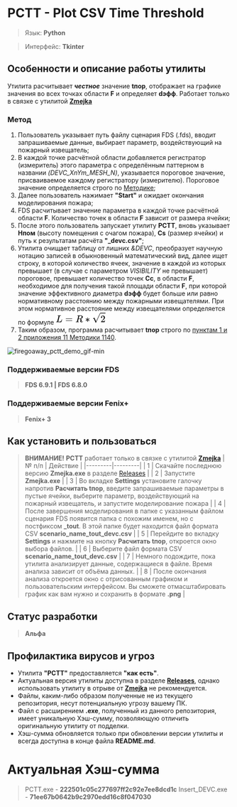 # PCTT - Plot CSV Time Threshold

> Язык: **Python**

> Интерфейс: **Tkinter**

## Особенности и описание работы утилиты
Утилита расчитывает ***честное*** значение **tпор**, отображает на графике значения во всех точках области **F** и определяет **dэфф**. Работает только в связке с утилитой [**Zmejka**](https://github.com/firegoaway/Zmejka)

### Метод
1. Пользователь указывает путь файлу сценария FDS (.fds), вводит запрашиваемые данные, выбирает параметр, воздействующий на пожарный извещатель;
2. В каждой точке расчётной области добавляется регистратор (измеритель) этого параметра с определённым паттерном в названии *(DEVC_XnYm_MESH_N)*, указывается пороговое значение, присваиваемое каждому регистратору (измерителю). Пороговое значение определяется строго по [Методике](https://ivo.garant.ru/#/document/406577165/paragraph/1532/doclist/6480/1/0/0/методика%201140:0);
3. Далее пользователь нажимает **"Start"** и ожидает окончания моделирования пожара;
4. FDS расчитывает значение параметра в каждой точке расчётной области **F**. Количество точек в области **F** зависит от размера ячейки;
5. После этого пользователь запускает утилиту **PCTT**, вновь указывает **Hпом** (высоту помещения с очагом пожара), **Cs** (размер ячейки) и путь к результатам расчёта **"_devc.csv"**;
6. Утилита очищает таблицу от лишних *&DEVC*, преобразует научную нотацию записей в обыкновенный математический вид, далее ищет строку, в которой количество ячеек, значение в каждой из которых превышает (в случае с параметром *VISIBILITY* не превышает) пороговое, превышает количество точек **Cc**, в области **F**, необходимое для получения такой площади области **F**, при которой значение эффективного диаметра **dэфф** будет больше или равно нормативному расстоянию между пожарными извещателями. При этом нормативное расстояние между извещателями определяется по формуле ![L_latex](https://raw.githubusercontent.com/firegoaway/Plot_CSV_Time_Threshhold/main/.gitpics/L_latex.png)
7. Таким образом, программа расчитывает **tпор** строго по [пунктам 1 и 2 приложения 11 Методики 1140](https://ivo.garant.ru/#/document/406577165/paragraph/1532/doclist/6480/1/0/0/методика%201140:0).

![firegoaway_pctt_demo_gif-min](https://raw.githubusercontent.com/firegoaway/Plot_CSV_Time_Threshhold/main/.gitpics/pctt_demo_gif-min.gif)

### Поддерживаемые версии FDS
> **FDS 6.9.1 | FDS 6.8.0**

### Поддерживаемые версии Fenix+
> **Fenix+ 3**

## Как установить и пользоваться
> **ВНИМАНИЕ!** **PCTT** работает только в связке с утилитой [**Zmejka**](https://github.com/firegoaway/Zmejka)
|	№ п/п	|	Действие	|
|---------|---------|
|	1	|	Скачайте последнюю версию **Zmejka.exe** в разделе [Releases](https://github.com/firegoaway/Plot_CSV_Time_Threshhold/releases)	|
|	2	|	Запустите **Zmejka.exe**	|
|	3	|	Во вкладке **Settings** установите галочку напротив **Расчитать tпор**, введите запрашиваемые параметры в пустые ячейки, выберите параметр, воздействующий на пожарный извещатель, и запустите моделирование пожара	|
|	4	|	После завершения моделирования в папке с указанным файлом сценария FDS появится папка с похожим именем, но с постфиксом **_tout**. В этой папке будет находится файл формата CSV **scenario_name_tout_devc.csv**	|
|	5	|	Перейдите во вкладку **Settings** и нажмите на кнопку **Расчитать tпор**, откроется окно выбора файлов.	|
|	6	|	Выберите файл формата CSV **scenario_name_tout_devc.csv**	|
|	7	|	Немного подождите, пока утилита анализирует данные, содержащиеся в файле. Время анализа зависит от объёма данных.	|
|	8	|	После окончания анализа откроется окно с отрисованным графиком и пользовательским интерфейсом. Вы сможете отмасштабировать график как вам нужно и сохранить в формате **.png**	|

## Статус разработки
> **Альфа**

## Профилактика вирусов и угроз
- Утилита **"PCTT"** предоставляется **"как есть"**.
- Актуальная версия утилиты доступна в разделе [**Releases**](https://github.com/firegoaway/Plot_CSV_Time_Threshhold/releases), однако использовать утилиту в отрыве от [**Zmejka**](https://github.com/firegoaway/Zmejka) не рекомендуется.
- Файлы, каким-либо образом полученные не из текущего репозитория, несут потенциальную угрозу вашему ПК.
- Файл с расширением **.exe**, полученный из данного репозитория, имеет уникальную Хэш-сумму, позволяющую отличить оригинальную утилиту от подделки.
- Хэш-сумма обновляется только при обновлении версии утилиты и всегда доступна в конце файла **README.md**.

# Актуальная Хэш-сумма
> PCTT.exe - **222501c05c277697ff2c92e7ee8dcd1c**
> Insert_DEVC.exe - **71ee67b0642b9c2970edd16c8f047030**
